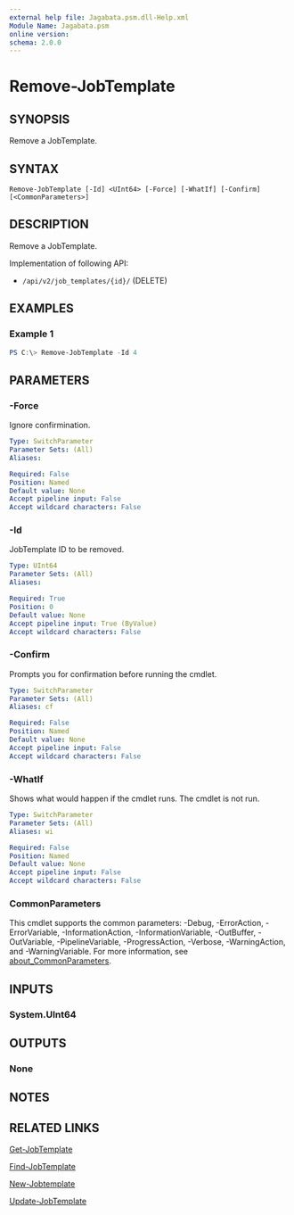 ```yaml
---
external help file: Jagabata.psm.dll-Help.xml
Module Name: Jagabata.psm
online version:
schema: 2.0.0
---
```


# Remove-JobTemplate

## SYNOPSIS
Remove a JobTemplate.

## SYNTAX

```
Remove-JobTemplate [-Id] <UInt64> [-Force] [-WhatIf] [-Confirm] [<CommonParameters>]
```

## DESCRIPTION
Remove a JobTemplate.

Implementation of following API:  
- `/api/v2/job_templates/{id}/` (DELETE)

## EXAMPLES

### Example 1
```powershell
PS C:\> Remove-JobTemplate -Id 4
```

## PARAMETERS

### -Force
Ignore confirmination.

```yaml
Type: SwitchParameter
Parameter Sets: (All)
Aliases:

Required: False
Position: Named
Default value: None
Accept pipeline input: False
Accept wildcard characters: False
```

### -Id
JobTemplate ID to be removed.

```yaml
Type: UInt64
Parameter Sets: (All)
Aliases:

Required: True
Position: 0
Default value: None
Accept pipeline input: True (ByValue)
Accept wildcard characters: False
```

### -Confirm
Prompts you for confirmation before running the cmdlet.

```yaml
Type: SwitchParameter
Parameter Sets: (All)
Aliases: cf

Required: False
Position: Named
Default value: None
Accept pipeline input: False
Accept wildcard characters: False
```

### -WhatIf
Shows what would happen if the cmdlet runs.
The cmdlet is not run.

```yaml
Type: SwitchParameter
Parameter Sets: (All)
Aliases: wi

Required: False
Position: Named
Default value: None
Accept pipeline input: False
Accept wildcard characters: False
```

### CommonParameters
This cmdlet supports the common parameters: -Debug, -ErrorAction, -ErrorVariable, -InformationAction, -InformationVariable, -OutBuffer, -OutVariable, -PipelineVariable, -ProgressAction, -Verbose, -WarningAction, and -WarningVariable. For more information, see [about_CommonParameters](http://go.microsoft.com/fwlink/?LinkID=113216).

## INPUTS

### System.UInt64
## OUTPUTS

### None
## NOTES

## RELATED LINKS

[Get-JobTemplate](Get-JobTemplate.md)

[Find-JobTemplate](Find-JobTemplate.md)

[New-Jobtemplate](New-JobTemplate.md)

[Update-JobTemplate](Update-JobTemplate.md)
